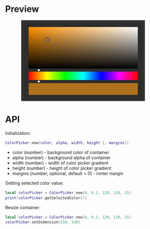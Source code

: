 # Preview

<p align="center">
  <img src="../img/ColorPicker.jpg">
</p>

# API

Initialization:
```lua
ColorPicker.new(color, alpha, width, height [, margins])
```
* color (number) - background color of container
* alpha (number) - background alpha of container
* width (number) - width of color picker gradient
* height (number) - height of color picker gradient
* margins (number, optional, default = 0) - innter margin

Getting selected color value:
```lua
local colorPicker = ColorPicker.new(0, 0.1, 128, 128, 15)
print(colorPicker:getSelectedColor())
```

Resize container:
```lua
local colorPicker = ColorPicker.new(0, 0.1, 128, 128, 15)
colorPicker:setDimension(150, 330)
```
